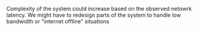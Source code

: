 Complexity of the system could increase based on the observed netowrk latency. We might have to redesign parts of the system to handle low bandwidth or "internet offline" situations
